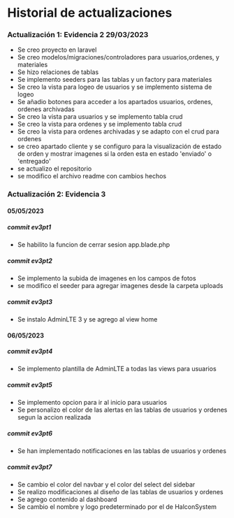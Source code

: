 # Historial de actualizaciones
### Actualización 1: Evidencia 2 29/03/2023
- Se creo proyecto en laravel
- Se creo modelos/migraciones/controladores para usuarios,ordenes, y materiales
- Se hizo relaciones de tablas
- Se implemento seeders para las tablas y un factory para materiales
- Se creo la vista para logeo de usuarios y se implemento sistema de logeo
- Se añadio botones para acceder a los apartados usuarios, ordenes, ordenes archivadas
- Se creo la vista para usuarios y se implemento tabla crud
- Se creo la vista para ordenes y se implemento tabla crud
- Se creo la vista para ordenes archivadas y se adapto con el crud para ordenes
- se creo apartado cliente y se configuro para la visualización de estado de orden y mostrar imagenes si la orden esta en estado 'enviado' o 'entregado'
- se actualizo el repositorio
- se modifico el archivo readme con cambios hechos

### Actualización 2: Evidencia 3 
#### 05/05/2023
##### commit ev3pt1
- Se habilito la funcion de cerrar sesion app.blade.php
##### commit ev3pt2
- Se implemento la subida de imagenes en los campos de fotos
- se modifico el seeder para agregar imagenes desde la carpeta uploads
##### commit ev3pt3
- Se instalo AdminLTE 3 y se agrego al view home
#### 06/05/2023
##### commit ev3pt4
- Se implemento plantilla de AdminLTE a todas las views para usuarios
##### commit ev3pt5
- Se implemento opcion para ir al inicio para usuarios
- Se personalizo el color de las alertas en las tablas de usuarios y ordenes segun la accion realizada
##### commit ev3pt6
- Se han implementado notificaciones en las tablas de usuarios y ordenes
##### commit ev3pt7
- Se cambio el color del navbar y el color del select del sidebar
- Se realizo modificaciones al diseño de las tablas de usuarios y ordenes
- Se agrego contenido al dashboard
- Se cambio el nombre y logo predeterminado por el de HalconSystem
